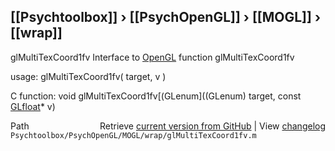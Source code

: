 ## [[Psychtoolbox]] &#8250; [[PsychOpenGL]] &#8250; [[MOGL]] &#8250; [[wrap]]

glMultiTexCoord1fv  Interface to [OpenGL](OpenGL) function glMultiTexCoord1fv  
  
usage:  glMultiTexCoord1fv( target, v )  
  
C function:  void glMultiTexCoord1fv[(GLenum]((GLenum) target, const [GLfloat](GLfloat)\* v)  




<div class="code_header" style="text-align:right;">
  <span style="float:left;">Path&nbsp;&nbsp;</span> <span class="counter">Retrieve <a href=
  "https://raw.github.com/Psychtoolbox-3/Psychtoolbox-3/beta/Psychtoolbox/PsychOpenGL/MOGL/wrap/glMultiTexCoord1fv.m">current version from GitHub</a> | View <a href=
  "https://github.com/Psychtoolbox-3/Psychtoolbox-3/commits/beta/Psychtoolbox/PsychOpenGL/MOGL/wrap/glMultiTexCoord1fv.m">changelog</a></span>
</div>
<div class="code">
  <code>Psychtoolbox/PsychOpenGL/MOGL/wrap/glMultiTexCoord1fv.m</code>
</div>

